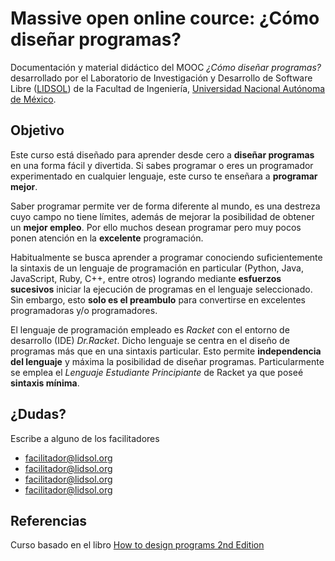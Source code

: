 # Massive open online cource: ¿Cómo diseñar programas?

Documentación y material didáctico del MOOC _¿Cómo diseñar programas?_ desarrollado por el Laboratorio de Investigación y Desarrollo de Software Libre ([LIDSOL](https://lidsol.org/)) de la Facultad de Ingeniería, [Universidad Nacional Autónoma de México](https://www.unam.mx).

## Objetivo
Este curso está diseñado para aprender desde cero a **diseñar programas** en una forma fácil y divertida. Si sabes programar o eres un programador experimentado en cualquier lenguaje, este curso te enseñara a **programar mejor**.

Saber programar permite ver de forma diferente al mundo, es una destreza cuyo campo no tiene límites, además de mejorar la posibilidad de obtener un **mejor empleo**. Por ello muchos desean programar pero muy pocos ponen atención en la **excelente** programación.

Habitualmente se busca aprender a programar conociendo suficientemente la sintaxis de un lenguaje de programación en particular (Python, Java, JavaScript, Ruby, C++, entre otros) logrando mediante **esfuerzos sucesivos** iniciar la ejecución de programas en el lenguaje seleccionado. Sin embargo, esto **solo es el preambulo** para convertirse en excelentes programadoras y/o programadores.

El lenguaje de programación empleado es _Racket_ con el entorno de desarrollo (IDE) _Dr.Racket_. Dicho lenguaje se  centra en el diseño de programas más que en una sintaxis particular. Esto permite **independencia del lenguaje** y máxima la posibilidad de diseñar programas. Particularmente se emplea el _Lenguaje Estudiante Principiante_ de Racket ya que poseé **sintaxis mínima**.

## ¿Dudas?
Escribe a alguno de los facilitadores

* facilitador@lidsol.org
* facilitador@lidsol.org
* facilitador@lidsol.org
* facilitador@lidsol.org

## Referencias
Curso basado en el libro [How to design programs 2nd Edition](http://www.ccs.neu.edu/home/matthias/HtDP2e/index.html)
